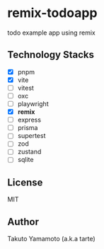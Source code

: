 # remix-todoapp

todo example app using remix

## Technology Stacks

- [x] pnpm
- [x] vite
- [ ] vitest
- [ ] oxc
- [ ] playwright
- [x] **remix**
- [ ] express
- [ ] prisma
- [ ] supertest
- [ ] zod
- [ ] zustand
- [ ] sqlite

## License

MIT

## Author

Takuto Yamamoto (a.k.a tarte)
